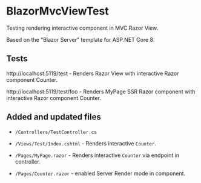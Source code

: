 # BlazorMvcViewTest

Testing rendering interactive component in MVC Razor View.


Based on the "Blazor Server" template for ASP.NET Core 8.

## Tests

http://localhost:5119/test - Renders Razor View with interactive Razor component Counter.

http://localhost:5119/test/foo - Renders MyPage SSR Razor component with interactive Razor component Counter.


## Added and updated files


* ``/Controllers/TestController.cs``
* ``/Views/Test/Index.cshtml`` - Renders interactive ``Counter``.

* ``/Pages/MyPage.razor`` - Renders interactive ``Counter`` via endpoint in controller.

* ``/Pages/Counter.razor`` - enabled Server Render mode in component.
